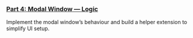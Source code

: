 ### [Part 4: Modal Window — Logic](https://medium.com/@e.a.shadin/in-game-editor-with-ui-toolkit-part-4-modal-window-logic-implementation-c38d7f60e9eb)
Implement the modal window’s behaviour and build a helper extension to simplify UI setup.
